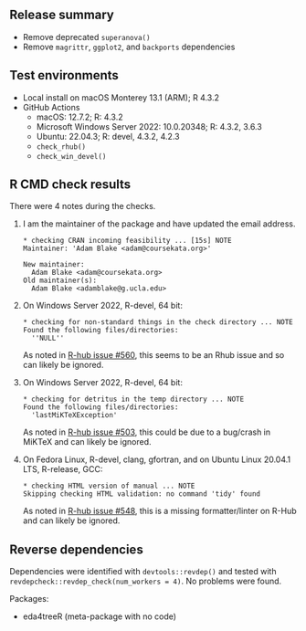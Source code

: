 ## Release summary

- Remove deprecated `superanova()`
- Remove `magrittr`, `ggplot2`, and `backports` dependencies

## Test environments

- Local install on macOS Monterey 13.1 (ARM); R 4.3.2
- GitHub Actions
  - macOS: 12.7.2; R: 4.3.2
  - Microsoft Windows Server 2022: 10.0.20348; R: 4.3.2, 3.6.3
  - Ubuntu: 22.04.3; R: devel, 4.3.2, 4.2.3
  - `check_rhub()`
  - `check_win_devel()`

## R CMD check results

There were 4 notes during the checks.

1. I am the maintainer of the package and have updated the email address.

   ```
   * checking CRAN incoming feasibility ... [15s] NOTE
   Maintainer: 'Adam Blake <adam@coursekata.org>'

   New maintainer:
     Adam Blake <adam@coursekata.org>
   Old maintainer(s):
     Adam Blake <adamblake@g.ucla.edu>
   ```

2. On Windows Server 2022, R-devel, 64 bit:

   ```
   * checking for non-standard things in the check directory ... NOTE
   Found the following files/directories:
     ''NULL''
   ```

   As noted in [R-hub issue #560](https://github.com/r-hub/rhub/issues/560), this seems to be an Rhub issue and so can likely be ignored.

3. On Windows Server 2022, R-devel, 64 bit:

   ```
   * checking for detritus in the temp directory ... NOTE
   Found the following files/directories:
     'lastMiKTeXException'
   ```

   As noted in [R-hub issue #503](https://github.com/r-hub/rhub/issues/503), this could be due to a bug/crash in MiKTeX and can likely be ignored.

4. On Fedora Linux, R-devel, clang, gfortran, and on Ubuntu Linux 20.04.1 LTS, R-release, GCC:

   ```
   * checking HTML version of manual ... NOTE
   Skipping checking HTML validation: no command 'tidy' found
   ```

   As noted in [R-hub issue #548](https://github.com/r-hub/rhub/issues/548), this is a missing formatter/linter on R-Hub and can likely be ignored.

## Reverse dependencies

Dependencies were identified with `devtools::revdep()` and tested with `revdepcheck::revdep_check(num_workers = 4)`. No problems were found.

Packages:

- eda4treeR (meta-package with no code)
